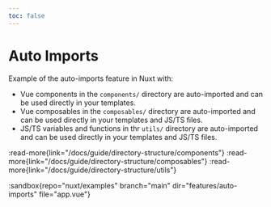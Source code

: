 ```yaml
---
toc: false
---
```


# Auto Imports

Example of the auto-imports feature in Nuxt with:
- Vue components in the `components/` directory are auto-imported and can be used directly in your templates.
- Vue composables in the `composables/` directory are auto-imported and can be used directly in your templates and JS/TS files.
- JS/TS variables and functions in thr `utils/` directory are auto-imported and can be used directly in your templates and JS/TS files.

:read-more{link="/docs/guide/directory-structure/components"}
:read-more{link="/docs/guide/directory-structure/composables"}
:read-more{link="/docs/guide/directory-structure/utils"}

:sandbox{repo="nuxt/examples" branch="main" dir="features/auto-imports" file="app.vue"}
